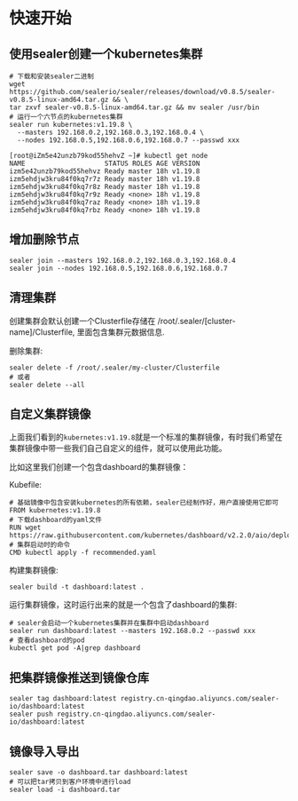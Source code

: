 # 快速开始

## 使用sealer创建一个kubernetes集群

```shell script
# 下载和安装sealer二进制
wget https://github.com/sealerio/sealer/releases/download/v0.8.5/sealer-v0.8.5-linux-amd64.tar.gz && \
tar zxvf sealer-v0.8.5-linux-amd64.tar.gz && mv sealer /usr/bin
# 运行一个六节点的kubernetes集群
sealer run kubernetes:v1.19.8 \
  --masters 192.168.0.2,192.168.0.3,192.168.0.4 \
  --nodes 192.168.0.5,192.168.0.6,192.168.0.7 --passwd xxx
```

```shell script
[root@iZm5e42unzb79kod55hehvZ ~]# kubectl get node
NAME                    STATUS ROLES AGE VERSION
izm5e42unzb79kod55hehvz Ready master 18h v1.19.8
izm5ehdjw3kru84f0kq7r7z Ready master 18h v1.19.8
izm5ehdjw3kru84f0kq7r8z Ready master 18h v1.19.8
izm5ehdjw3kru84f0kq7r9z Ready <none> 18h v1.19.8
izm5ehdjw3kru84f0kq7raz Ready <none> 18h v1.19.8
izm5ehdjw3kru84f0kq7rbz Ready <none> 18h v1.19.8
```

## 增加删除节点

```shell script
sealer join --masters 192.168.0.2,192.168.0.3,192.168.0.4
sealer join --nodes 192.168.0.5,192.168.0.6,192.168.0.7
```

## 清理集群

创建集群会默认创建一个Clusterfile存储在 /root/.sealer/[cluster-name]/Clusterfile, 里面包含集群元数据信息.

删除集群:

```shell script
sealer delete -f /root/.sealer/my-cluster/Clusterfile
# 或者
sealer delete --all
```

## 自定义集群镜像

上面我们看到的`kubernetes:v1.19.8`就是一个标准的集群镜像，有时我们希望在集群镜像中带一些我们自己自定义的组件，就可以使用此功能。

比如这里我们创建一个包含dashboard的集群镜像：

Kubefile:

```shell script
# 基础镜像中包含安装kubernetes的所有依赖，sealer已经制作好，用户直接使用它即可
FROM kubernetes:v1.19.8
# 下载dashboard的yaml文件
RUN wget https://raw.githubusercontent.com/kubernetes/dashboard/v2.2.0/aio/deploy/recommended.yaml
# 集群启动时的命令
CMD kubectl apply -f recommended.yaml
```

构建集群镜像:

```shell script
sealer build -t dashboard:latest .
```

运行集群镜像，这时运行出来的就是一个包含了dashboard的集群:

```shell script
# sealer会启动一个kubernetes集群并在集群中启动dashboard
sealer run dashboard:latest --masters 192.168.0.2 --passwd xxx
# 查看dashboard的pod
kubectl get pod -A|grep dashboard
```

## 把集群镜像推送到镜像仓库

```shell script
sealer tag dashboard:latest registry.cn-qingdao.aliyuncs.com/sealer-io/dashboard:latest
sealer push registry.cn-qingdao.aliyuncs.com/sealer-io/dashboard:latest
```

## 镜像导入导出

```shell script
sealer save -o dashboard.tar dashboard:latest
# 可以把tar拷贝到客户环境中进行load
sealer load -i dashboard.tar
```